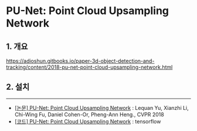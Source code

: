 # PU-Net: Point Cloud Upsampling Network





## 1. 개요 

https://adioshun.gitbooks.io/paper-3d-object-detection-and-tracking/content/2018-pu-net-point-cloud-upsampling-network.html

## 2. 설치 










---

- [[논문] PU-Net: Point Cloud Upsampling Network](https://arxiv.org/abs/1801.06761) : Lequan Yu, Xianzhi Li, Chi-Wing Fu, Daniel Cohen-Or, Pheng-Ann Heng., CVPR 2018
- [[코드] PU-Net: Point Cloud Upsampling Network](https://github.com/yulequan/PU-Net) : tensorflow
